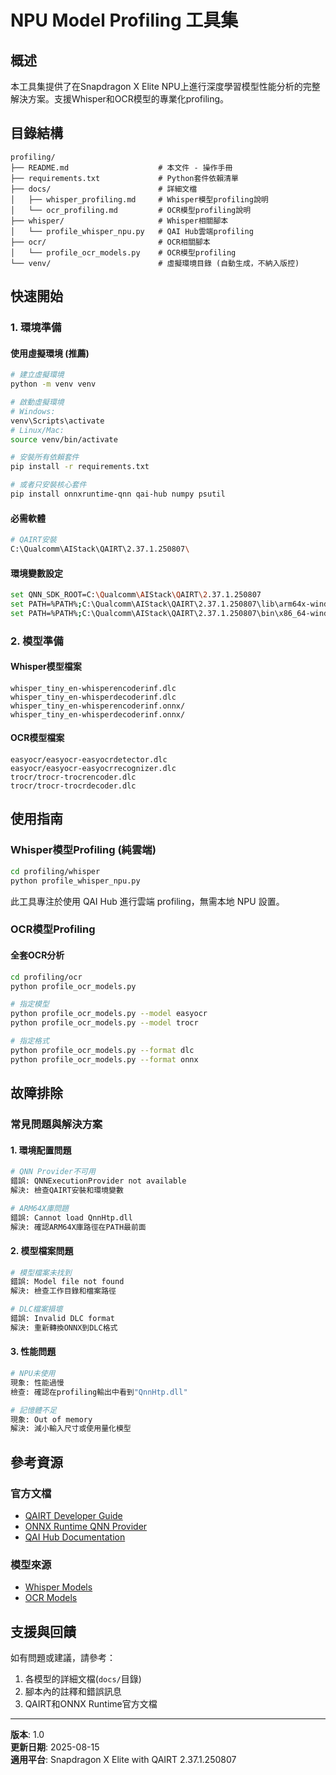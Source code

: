 # NPU Model Profiling 工具集

## 概述

本工具集提供了在Snapdragon X Elite NPU上進行深度學習模型性能分析的完整解決方案。支援Whisper和OCR模型的專業化profiling。

## 目錄結構

```
profiling/
├── README.md                    # 本文件 - 操作手冊
├── requirements.txt             # Python套件依賴清單
├── docs/                        # 詳細文檔
│   ├── whisper_profiling.md     # Whisper模型profiling說明
│   └── ocr_profiling.md         # OCR模型profiling說明
├── whisper/                     # Whisper相關腳本
│   └── profile_whisper_npu.py   # QAI Hub雲端profiling
├── ocr/                         # OCR相關腳本
│   └── profile_ocr_models.py    # OCR模型profiling
└── venv/                        # 虛擬環境目錄 (自動生成，不納入版控)
```

## 快速開始

### 1. 環境準備

#### 使用虛擬環境 (推薦)
```bash
# 建立虛擬環境
python -m venv venv

# 啟動虛擬環境
# Windows:
venv\Scripts\activate
# Linux/Mac:
source venv/bin/activate

# 安裝所有依賴套件
pip install -r requirements.txt

# 或者只安裝核心套件
pip install onnxruntime-qnn qai-hub numpy psutil
```

#### 必需軟體
```bash
# QAIRT安裝
C:\Qualcomm\AIStack\QAIRT\2.37.1.250807\
```

#### 環境變數設定
```bash
set QNN_SDK_ROOT=C:\Qualcomm\AIStack\QAIRT\2.37.1.250807
set PATH=%PATH%;C:\Qualcomm\AIStack\QAIRT\2.37.1.250807\lib\arm64x-windows-msvc
set PATH=%PATH%;C:\Qualcomm\AIStack\QAIRT\2.37.1.250807\bin\x86_64-windows-msvc
```

### 2. 模型準備

#### Whisper模型檔案
```
whisper_tiny_en-whisperencoderinf.dlc
whisper_tiny_en-whisperdecoderinf.dlc
whisper_tiny_en-whisperencoderinf.onnx/
whisper_tiny_en-whisperdecoderinf.onnx/
```

#### OCR模型檔案
```
easyocr/easyocr-easyocrdetector.dlc
easyocr/easyocr-easyocrrecognizer.dlc
trocr/trocr-trocrencoder.dlc
trocr/trocr-trocrdecoder.dlc
```

## 使用指南

### Whisper模型Profiling (純雲端)

```bash
cd profiling/whisper
python profile_whisper_npu.py
```

此工具專注於使用 QAI Hub 進行雲端 profiling，無需本地 NPU 設置。

### OCR模型Profiling

#### 全套OCR分析
```bash
cd profiling/ocr
python profile_ocr_models.py

# 指定模型
python profile_ocr_models.py --model easyocr
python profile_ocr_models.py --model trocr

# 指定格式
python profile_ocr_models.py --format dlc
python profile_ocr_models.py --format onnx
```

## 故障排除

### 常見問題與解決方案

#### 1. 環境配置問題
```bash
# QNN Provider不可用
錯誤: QNNExecutionProvider not available
解決: 檢查QAIRT安裝和環境變數

# ARM64X庫問題
錯誤: Cannot load QnnHtp.dll
解決: 確認ARM64X庫路徑在PATH最前面
```

#### 2. 模型檔案問題
```bash
# 模型檔案未找到
錯誤: Model file not found
解決: 檢查工作目錄和檔案路徑

# DLC檔案損壞
錯誤: Invalid DLC format
解決: 重新轉換ONNX到DLC格式
```

#### 3. 性能問題
```bash
# NPU未使用
現象: 性能過慢
檢查: 確認在profiling輸出中看到"QnnHtp.dll"

# 記憶體不足
現象: Out of memory
解決: 減小輸入尺寸或使用量化模型
```

## 參考資源

### 官方文檔
- [QAIRT Developer Guide](https://docs.qualcomm.com/bundle/publicresource/topics/80-63442-50/introduction.html)
- [ONNX Runtime QNN Provider](https://onnxruntime.ai/docs/execution-providers/QNN-ExecutionProvider.html)
- [QAI Hub Documentation](https://app.qai-hub.com/docs/)

### 模型來源
- [Whisper Models](https://github.com/openai/whisper)
- [OCR Models](https://github.com/JaidedAI/EasyOCR)

## 支援與回饋

如有問題或建議，請參考：
1. 各模型的詳細文檔(`docs/`目錄)
2. 腳本內的註釋和錯誤訊息
3. QAIRT和ONNX Runtime官方文檔

---

**版本**: 1.0  
**更新日期**: 2025-08-15  
**適用平台**: Snapdragon X Elite with QAIRT 2.37.1.250807